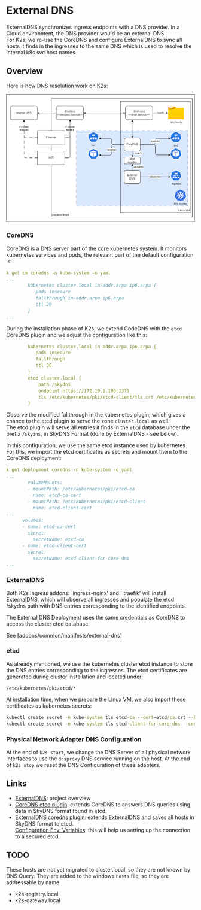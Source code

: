 <!--
SPDX-FileCopyrightText: © 2024 Siemens Healthineers AG
SPDX-License-Identifier: MIT
-->

# External DNS

ExternalDNS synchronizes ingress endpoints with a DNS provider.
In a Cloud environment, the DNS provider would be an external DNS.  
For K2s, we re-use the CoreDNS and configure ExternalDNS to sync
all hosts it finds in the ingresses to the same DNS which is used to
resolve the internal k8s svc host names.

## Overview

Here is how DNS resolution work on K2s:

![overview](assets/dns-overview.drawio.png)

### CoreDNS

CoreDNS is a DNS server part of the core kubernetes system. It monitors kubernetes
services and pods, the relevant part of the default configuration is:

```yaml
k get cm coredns -n kube-system -o yaml
...
        kubernetes cluster.local in-addr.arpa ip6.arpa {
           pods insecure
           fallthrough in-addr.arpa ip6.arpa
           ttl 30
        }
...
```

During the installation phase of K2s, we extend CodeDNS with the `etcd` CoreDNS plugin
and we adjust the configuration like this:

```yaml
        kubernetes cluster.local in-addr.arpa ip6.arpa {
           pods insecure
           fallthrough
           ttl 30
        }
        etcd cluster.local {
            path /skydns
            endpoint https://172.19.1.100:2379
            tls /etc/kubernetes/pki/etcd-client/tls.crt /etc/kubernetes/pki/etcd-client/tls.key /etc/kubernetes/pki/etcd-ca/tls.crt
        }
```

Observe the modified fallthrough in the kubernetes plugin, which gives a chance
to the etcd plugin to serve the zone `cluster.local` as well.  
The etcd plugin will serve all entries it finds in the `etcd` database under the
prefix `/skydns`,  in SkyDNS Format (done by ExternalDNS - see below).

In this configuration, we use the same etcd instance used by kubernetes. For this,
we import the etcd certificates as secrets and mount them to the CoreDNS
deployment:

```yaml
k get deployment coredns -n kube-system -o yaml
...
        volumeMounts:
        - mountPath: /etc/kubernetes/pki/etcd-ca
          name: etcd-ca-cert
        - mountPath: /etc/kubernetes/pki/etcd-client
          name: etcd-client-cert
...
      volumes:
      - name: etcd-ca-cert
        secret:
          secretName: etcd-ca
      - name: etcd-client-cert
        secret:
          secretName: etcd-client-for-core-dns
...
```

### ExternalDNS

Both K2s Ingress addons: `ingress-nginx'  and ' traefik' will install ExternalDNS,
which will observe all ingresses and populate the etcd /skydns path with
DNS entries  corresponding to the identified endpoints.

The External DNS Deployment uses the same credentials as CoreDNS to access the
cluster etcd database.

See [addons/common/manifests/external-dns]

### etcd

As already mentioned, we use the kubernetes cluster etcd instance to store the
DNS entries corresponding to the ingresses. The etcd certificates are generated
during cluster installation and located under:

```path
/etc/kubernetes/pki/etcd/*
```

At installation time, when we prepare the Linux VM, we also import these
certificates as kubernetes secrets:

```cmd
kubectl create secret -n kube-system tls etcd-ca --cert=etcd/ca.crt --key=etcd/ca.key
kubectl create secret -n kube-system tls etcd-client-for-core-dns --cert=etcd/healthcheck-client.crt --key=etcd/healthcheck-client.key
```

### Physical Network Adapter DNS Configuration

At the end of `k2s start`, we change the DNS Server of all physical network interfaces
to use the `dnsproxy` DNS service running on the host.
At the end of `k2s stop` we reset the DNS Configuration of these adapters.

## Links

- [ExternalDNS](https://kubernetes-sigs.github.io/external-dns/v0.14.2/):
  project overview
- [CoreDNS etcd plugin](https://coredns.io/plugins/etcd/):
  extends CoreDNS to answers DNS queries using data in SkyDNS format found in etcd.
- [ExternalDNS coredns plugin](https://github.com/kubernetes-sigs/external-dns/blob/master/docs/tutorials/coredns.md):
  extends ExternalDNS and saves all hosts in SkyDNS format to etcd.  
  [Configuration Env. Variables](https://github.com/kubernetes-sigs/external-dns/blob/master/provider/coredns/coredns.go#L212):
  this will help us setting up the connection to a secured etcd.

## TODO

These hosts are not yet migrated to cluster.local, so they are not known by DNS Query.
They are added to the windows `hosts` file, so they are addressable by name:

- k2s-registry.local
- k2s-gateway.local
